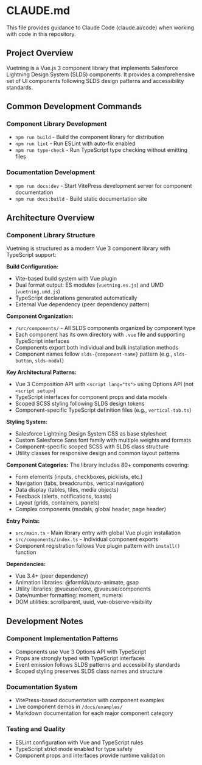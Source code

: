# CLAUDE.md

This file provides guidance to Claude Code (claude.ai/code) when working with code in this repository.

## Project Overview

Vuetning is a Vue.js 3 component library that implements Salesforce Lightning Design System (SLDS) components. It provides a comprehensive set of UI components following SLDS design patterns and accessibility standards.

## Common Development Commands

### Component Library Development
- `npm run build` - Build the component library for distribution
- `npm run lint` - Run ESLint with auto-fix enabled
- `npm run type-check` - Run TypeScript type checking without emitting files

### Documentation Development  
- `npm run docs:dev` - Start VitePress development server for component documentation
- `npm run docs:build` - Build static documentation site

## Architecture Overview

### Component Library Structure
Vuetning is structured as a modern Vue 3 component library with TypeScript support:

**Build Configuration:**
- Vite-based build system with Vue plugin
- Dual format output: ES modules (`vuetning.es.js`) and UMD (`vuetning.umd.js`)
- TypeScript declarations generated automatically
- External Vue dependency (peer dependency pattern)

**Component Organization:**
- `/src/components/` - All SLDS components organized by component type
- Each component has its own directory with `.vue` file and supporting TypeScript interfaces
- Components export both individual and bulk installation methods
- Component names follow `slds-{component-name}` pattern (e.g., `slds-button`, `slds-modal`)

**Key Architectural Patterns:**
- Vue 3 Composition API with `<script lang="ts">` using Options API (not `<script setup>`)
- TypeScript interfaces for component props and data models
- Scoped SCSS styling following SLDS design tokens
- Component-specific TypeScript definition files (e.g., `vertical-tab.ts`)

**Styling System:**
- Salesforce Lightning Design System CSS as base stylesheet
- Custom Salesforce Sans font family with multiple weights and formats
- Component-specific scoped SCSS with SLDS class structure
- Utility classes for responsive design and common layout patterns

**Component Categories:**
The library includes 80+ components covering:
- Form elements (inputs, checkboxes, picklists, etc.)
- Navigation (tabs, breadcrumbs, vertical navigation)
- Data display (tables, tiles, media objects)  
- Feedback (alerts, notifications, toasts)
- Layout (grids, containers, panels)
- Complex components (modals, global header, page header)

**Entry Points:**
- `src/main.ts` - Main library entry with global Vue plugin installation
- `src/components/index.ts` - Individual component exports
- Component registration follows Vue plugin pattern with `install()` function

**Dependencies:**
- Vue 3.4+ (peer dependency)
- Animation libraries: @formkit/auto-animate, gsap
- Utility libraries: @vueuse/core, @vueuse/components  
- Date/number formatting: moment, numeral
- DOM utilities: scrollparent, uuid, vue-observe-visibility

## Development Notes

### Component Implementation Patterns
- Components use Vue 3 Options API with TypeScript
- Props are strongly typed with TypeScript interfaces
- Event emission follows SLDS patterns and accessibility standards
- Scoped styling preserves SLDS class names and structure

### Documentation System
- VitePress-based documentation with component examples
- Live component demos in `/docs/examples/`
- Markdown documentation for each major component category

### Testing and Quality
- ESLint configuration with Vue and TypeScript rules
- TypeScript strict mode enabled for type safety
- Component props and interfaces provide runtime validation